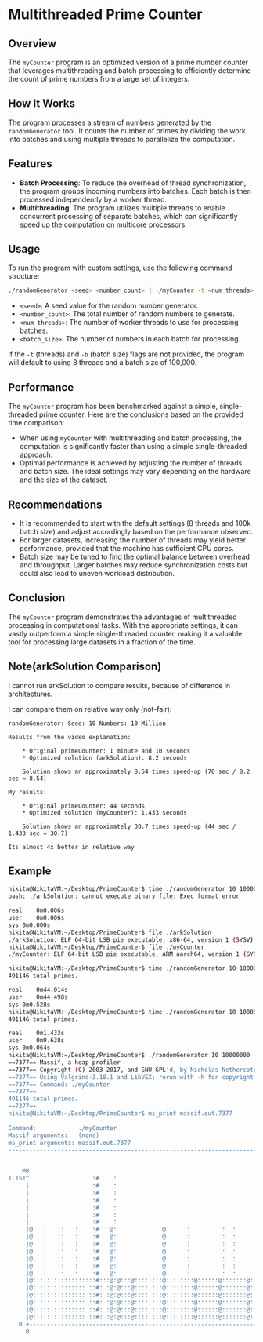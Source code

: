 # Multithreaded Prime Counter

## Overview
The `myCounter` program is an optimized version of a prime number counter that leverages multithreading and batch processing to efficiently determine the count of prime numbers from a large set of integers.

## How It Works
The program processes a stream of numbers generated by the `randomGenerator` tool. It counts the number of primes by dividing the work into batches and using multiple threads to parallelize the computation.

## Features
- **Batch Processing**: To reduce the overhead of thread synchronization, the program groups incoming numbers into batches. Each batch is then processed independently by a worker thread.
- **Multithreading**: The program utilizes multiple threads to enable concurrent processing of separate batches, which can significantly speed up the computation on multicore processors.

## Usage
To run the program with custom settings, use the following command structure:
```sh
./randomGenerator <seed> <number_count> | ./myCounter -t <num_threads> -b <batch_size>
```


- `<seed>`: A seed value for the random number generator.
- `<number_count>`: The total number of random numbers to generate.
- `<num_threads>`: The number of worker threads to use for processing batches.
- `<batch_size>`: The number of numbers in each batch for processing.

If the `-t` (threads) and `-b` (batch size) flags are not provided, the program will default to using 8 threads and a batch size of 100,000.

## Performance
The `myCounter` program has been benchmarked against a simple, single-threaded prime counter. Here are the conclusions based on the provided time comparison:

- When using `myCounter` with multithreading and batch processing, the computation is significantly faster than using a simple single-threaded approach.
- Optimal performance is achieved by adjusting the number of threads and batch size. The ideal settings may vary depending on the hardware and the size of the dataset.

## Recommendations
- It is recommended to start with the default settings (8 threads and 100k batch size) and adjust accordingly based on the performance observed.
- For larger datasets, increasing the number of threads may yield better performance, provided that the machine has sufficient CPU cores.
- Batch size may be tuned to find the optimal balance between overhead and throughput. Larger batches may reduce synchronization costs but could also lead to uneven workload distribution.

## Conclusion
The `myCounter` program demonstrates the advantages of multithreaded processing in computational tasks. With the appropriate settings, it can vastly outperform a simple single-threaded counter, making it a valuable tool for processing large datasets in a fraction of the time.

## Note(arkSolution Comparison)
I cannot run arkSolution to compare results, because of difference in architectures.

I can compare them on relative way only (not-fair):

    randomGenerator: Seed: 10 Numbers: 10 Million

    Results from the video explanation:

        * Original primeCounter: 1 minute and 10 seconds
        * Optimized solution (arkSolution): 8.2 seconds

        Solution shows an approximately 8.54 times speed-up (70 sec / 8.2 sec ≈ 8.54)

    My results:

        * Original primeCounter: 44 seconds
        * Optimized solution (myCounter): 1.433 seconds

        Solution shows an approximately 30.7 times speed-up (44 sec / 1.433 sec ≈ 30.7)
        
    Its almost 4x better in relative way

## Example
```sh
nikita@NikitaVM:~/Desktop/PrimeCounter$ time ./randomGenerator 10 10000000 | ./arkSolution
bash: ./arkSolution: cannot execute binary file: Exec format error

real	0m0.006s
user	0m0.006s
sys	0m0.000s
nikita@NikitaVM:~/Desktop/PrimeCounter$ file ./arkSolution 
./arkSolution: ELF 64-bit LSB pie executable, x86-64, version 1 (SYSV), dynamically linked, interpreter /lib64/ld-linux-x86-64.so.2, BuildID[sha1]=b854357bef0573e826e253432582ec13bfa8693b, for GNU/Linux 3.2.0, not stripped
nikita@NikitaVM:~/Desktop/PrimeCounter$ file ./myCounter 
./myCounter: ELF 64-bit LSB pie executable, ARM aarch64, version 1 (SYSV), dynamically linked, interpreter /lib/ld-linux-aarch64.so.1, BuildID[sha1]=ee7b33c3c4207032b1ddba85a0f71f66dae05170, for GNU/Linux 3.7.0, not stripped

nikita@NikitaVM:~/Desktop/PrimeCounter$ time ./randomGenerator 10 10000000 | ./primeCounter 
491146 total primes.

real	0m44.014s
user	0m44.498s
sys	0m0.528s
nikita@NikitaVM:~/Desktop/PrimeCounter$ time ./randomGenerator 10 10000000 | ./myCounter 
491146 total primes.

real	0m1.433s
user	0m9.638s
sys	0m0.064s
nikita@NikitaVM:~/Desktop/PrimeCounter$ ./randomGenerator 10 10000000 | valgrind --tool=massif ./myCounter
==7377== Massif, a heap profiler
==7377== Copyright (C) 2003-2017, and GNU GPL'd, by Nicholas Nethercote
==7377== Using Valgrind-3.18.1 and LibVEX; rerun with -h for copyright info
==7377== Command: ./myCounter
==7377== 
491146 total primes.
==7377== 
nikita@NikitaVM:~/Desktop/PrimeCounter$ ms_print massif.out.7377 
--------------------------------------------------------------------------------
Command:            ./myCounter
Massif arguments:   (none)
ms_print arguments: massif.out.7377
--------------------------------------------------------------------------------


    MB
1.151^                  :#    :                                               
     |                  :#    :                                               
     |                  :#    :                                               
     |                  :#    :                                               
     |                  :#    :                                               
     |                  :#    :                                               
     |                  :#    :                                               
     |@   :   ::   :    :#   @:             @      :         :  :             
     |@   :   ::   :    :#   @:             @      :         :  :             
     |@   :   ::   :    :#   @:             @      :         :  :             
     |@   :   ::   :    :#   @:             @      :         :  :             
     |@   :   ::   :    :#   @:             @      :         :  :             
     |@   :   ::   :    :#   @:             @      :         :  :             
     |@   :   ::   :    :#   @:             @      :         :  :             
     |@::::::::::::::::::#:::@:@:::@::::::::@::::::::@::::::@:::::::@::::::@::
     |@::::::::::::::: ::#: :@:@:::@:::: :::@::::::::@::::::@:::::::@::::::@::
     |@::::::::::::::: ::#: :@:@:::@:::: :::@::::::::@::::::@:::::::@::::::@::
     |@::::::::::::::: ::#: :@:@:::@:::: :::@::::::::@::::::@:::::::@::::::@::
     |@::::::::::::::: ::#: :@:@:::@:::: :::@::::::::@::::::@:::::::@::::::@::
     |@::::::::::::::: ::#: :@:@:::@:::: :::@::::::::@::::::@:::::::@::::::@::
   0 +----------------------------------------------------------------------->Gi
     0                                                                   74.28
```
